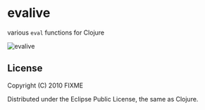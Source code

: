 # evalive

various `eval` functions for Clojure


![evalive](http://images.fogus.me/logos/evalive.png "0x14 eyes")


## License

Copyright (C) 2010 FIXME

Distributed under the Eclipse Public License, the same as Clojure.
